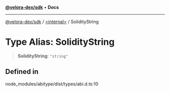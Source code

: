 [**@velora-dex/sdk**](../../README.md) • **Docs**

***

[@velora-dex/sdk](../../globals.md) / [\<internal\>](../README.md) / SolidityString

# Type Alias: SolidityString

> **SolidityString**: `"string"`

## Defined in

node\_modules/abitype/dist/types/abi.d.ts:10
